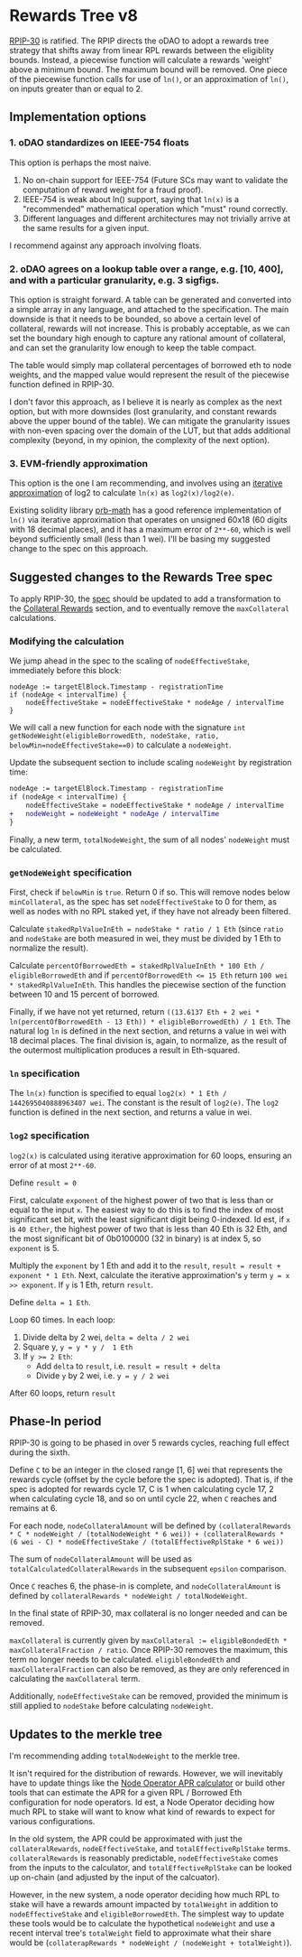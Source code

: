 # Rewards Tree v8

[RPIP-30](https://rpips.rocketpool.net/RPIPs/RPIP-30) is ratified.
The RPIP directs the oDAO to adopt a rewards tree strategy that shifts away from linear RPL rewards between the eligiblity bounds.
Instead, a piecewise function will calculate a rewards 'weight' above a minimum bound.
The maximum bound will be removed.
One piece of the piecewise function calls for use of `ln()`, or an approximation of `ln()`, on inputs greater than or equal to 2.

## Implementation options

### 1. oDAO standardizes on IEEE-754 floats

This option is perhaps the most naive.

1) No on-chain support for IEEE-754 (Future SCs may want to validate the computation of reward weight for a fraud proof).
2) IEEE-754 is weak about ln() support, saying that `ln(x)` is a "recommended" mathematical operation which "must" round correctly.
3) Different languages and different architectures may not trivially arrive at the same results for a given input.

I recommend against any approach involving floats.

### 2. oDAO agrees on a lookup table over a range, e.g. \[10, 400\], and with a particular granularity, e.g. 3 sigfigs.

This option is straight forward.
A table can be generated and converted into a simple array in any language, and attached to the specification.
The main downside is that it needs to be bounded, so above a certain level of collateral, rewards will not increase.
This is probably acceptable, as we can set the boundary high enough to capture any rational amount of collateral, and can set the granularity low enough to keep the table compact.

The table would simply map collateral percentages of borrowed eth to node weights, and the mapped value would represent the result of the piecewise function defined in RPIP-30.

I don't favor this approach, as I believe it is nearly as complex as the next option, but with more downsides (lost granularity, and constant rewards above the upper bound of the table). We can mitigate the granularity issues with non-even spacing over the domain of the LUT, but that adds additional complexity (beyond, in my opinion, the complexity of the next option).

### 3. EVM-friendly approximation

This option is the one I am recommending, and involves using an [iterative approximation](https://en.wikipedia.org/wiki/Binary_logarithm#Iterative_approximation) of log2 to calculate `ln(x)` as `log2(x)/log2(e)`.

Existing solidity library [prb-math](https://github.com/PaulRBerg/prb-math) has a good reference implementation of `ln()` via iterative approximation that operates on unsigned 60x18 (60 digits with 18 decimal places), and it has a maximum error of `2**-60`, which is well beyond sufficiently small (less than 1 wei).
I'll be basing my suggested change to the spec on this approach.

## Suggested changes to the Rewards Tree spec

To apply RPIP-30, the [spec](https://github.com/rocket-pool/rocketpool-research/blob/master/Merkle%20Rewards%20System/rewards-calculation-spec.md) should be updated to add a transformation to the [Collateral Rewards](https://github.com/rocket-pool/rocketpool-research/blob/master/Merkle%20Rewards%20System/rewards-calculation-spec.md#collateral-rewards) section, and to eventually remove the `maxCollateral` calculations.

### Modifying the calculation

We jump ahead in the spec to the scaling of `nodeEffectiveStake`, immediately before this block:
```golang
nodeAge := targetElBlock.Timestamp - registrationTime
if (nodeAge < intervalTime) {
    nodeEffectiveStake = nodeEffectiveStake * nodeAge / intervalTime
}
```

We will call a new function for each node with the signature `int getNodeWeight(eligibleBorrowedEth, nodeStake, ratio, belowMin=nodeEffectiveStake==0)` to calculate a `nodeWeight`. 

Update the subsequent section to include scaling `nodeWeight` by registration time:
```patch
nodeAge := targetElBlock.Timestamp - registrationTime
if (nodeAge < intervalTime) {
    nodeEffectiveStake = nodeEffectiveStake * nodeAge / intervalTime
+   nodeWeight = nodeWeight * nodeAge / intervalTime
}
```

Finally, a new term, `totalNodeWeight`, the sum of all nodes' `nodeWeight` must be calculated. 

### `getNodeWeight` specification

First, check if `belowMin` is `true`. Return 0 if so. This will remove nodes below `minCollateral`, as the spec has set `nodeEffectiveStake` to 0 for them, as well as nodes with no RPL staked yet, if they have not already been filtered.

Calculate `stakedRplValueInEth = nodeStake * ratio / 1 Eth` (since `ratio` and `nodeStake` are both measured in wei, they must be divided by 1 Eth to normalize the result).

Calculate `percentOfBorrowedEth = stakedRplValueInEth * 100 Eth / eligibleBorrowedEth` and if `percentOfBorrowedEth <= 15 Eth` return `100 wei * stakedRplValueInEth`. This handles the piecewise section of the function between 10 and 15 percent of borrowed.

Finally, if we have not yet returned, return `((13.6137 Eth + 2 wei * ln(percentOfBorrowedEth - 13 Eth)) * eligibleBorrowedEth) / 1 Eth`. The natural log `ln` is defined in the next section, and returns a value in wei with 18 decimal places. The final division is, again, to normalize, as the result of the outermost multiplication produces a result in Eth-squared.

### `ln` specification

The `ln(x)` function is specified to equal `log2(x) * 1 Eth / 1442695040888963407 wei`. The constant is the result of `log2(e)`. The `log2` function is defined in the next section, and returns a value in wei.

### `log2` specification

`log2(x)` is calculated using iterative approximation for 60 loops, ensuring an error of at most `2**-60`. 

Define `result = 0`

First, calculate `exponent` of the highest power of two that is less than or equal to the input `x`.
The easiest way to do this is to find the index of most significant set bit, with the least significant digit being 0-indexed.
Id est, if `x` is `40 Ether`, the highest power of two that is less than 40 Eth is 32 Eth, and the most significant bit of 0b0100000 (32 in binary) is at index 5, so `exponent` is 5.

Multiply the `exponent` by 1 Eth and add it to the `result`, `result = result + exponent * 1 Eth`.
Next, calculate the iterative approximation's `y` term `y = x >> exponent`. If `y` is 1 Eth, return `result`.

Define `delta = 1 Eth`.

Loop 60 times. In each loop:
1. Divide delta by 2 wei, `delta = delta / 2 wei`
1. Square y, `y = y * y /  1 Eth`
1. If `y >= 2 Eth`:
    * Add `delta` to `result`, i.e. `result = result + delta`
    * Divide `y` by 2 wei, i.e. `y = y / 2 wei` 

After 60 loops, return `result`

## Phase-In period

RPIP-30 is going to be phased in over 5 rewards cycles, reaching full effect during the sixth.

Define `C` to be an integer in the closed range \[1, 6\] wei that represents the rewards cycle (offset by the cycle before the spec is adopted). That is, if the spec is adopted for rewards cycle 17, C is 1 when calculating cycle 17, 2 when calculating cycle 18, and so on until cycle 22, when `C` reaches and remains at 6.

For each node, `nodeCollateralAmount` will be defined by `(collateralRewards * C * nodeWeight / (totalNodeWeight * 6 wei)) + (collateralRewards * (6 wei - C) * nodeEffectiveStake / (totalEffectiveRplStake * 6 wei))`

The sum of `nodeCollateralAmount` will be used as `totalCalculatedCollateralRewards` in the subsequent `epsilon` comparison.

Once `C` reaches 6, the phase-in is complete, and `nodeCollateralAmount` is defined by `collateralRewards * nodeWeight / totalNodeWeight`.

In the final state of RPIP-30, max collateral is no longer needed and can be removed.

`maxCollateral` is currently given by `maxCollateral := eligibleBondedEth * maxCollateralFraction / ratio`. Once RPIP-30 removes the maximum, this term no longer needs to be calculated. `eligibleBondedEth` and `maxCollateralFraction` can also be removed, as they are only referenced in calculating the `maxCollateral` term.

Additionally, `nodeEffectiveStake` can be removed, provided the minimum is still applied to `nodeStake` before calculating `nodeWeight`.

## Updates to the merkle tree

I'm recommending adding `totalNodeWeight` to the merkle tree.

It isn't required for the distribution of rewards.
However, we will inevitably have to update things like the [Node Operator APR calculator](https://rocketpool.net/node-operators) or build other tools that can estimate the APR for a given RPL / Borrowed Eth configuration for node operators. Id est, a Node Operator deciding how much RPL to stake will want to know what kind of rewards to expect for various configurations.

In the old system, the APR could be approximated with just the `collateralRewards`, `nodeEffectiveStake`, and `totalEffectiveRplStake` terms. `collateralRewards` is reasonably predictable, `nodeEffectiveStake` comes from the inputs to the calculator, and `totalEffectiveRplStake` can be looked up on-chain (and adjusted by the input of the calcuator).

However, in the new system, a node operator deciding how much RPL to stake will have a rewards amount impacted by `totalWeight` in addition to `nodeEffectiveStake` and `eligibleBorrowedEth`.
The simplest way to update these tools would be to calculate the hypothetical `nodeWeight` and use a recent interval tree's `totalWeight` field to approximate what their share would be (`collaterapRewards * nodeWeight / (nodeWeight + totalWeight)`).